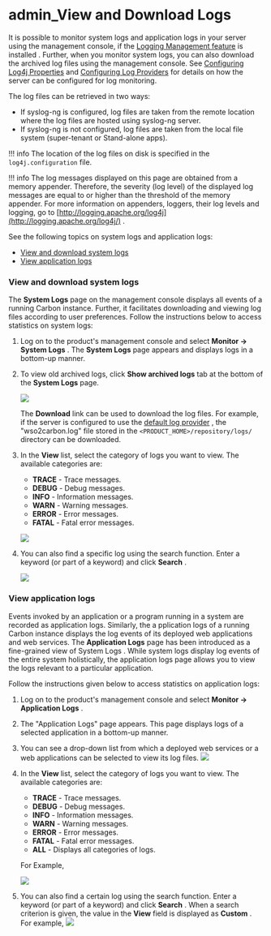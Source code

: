 # admin\_View and Download Logs

It is possible to monitor system logs and application logs in your server using the management console, if the [Logging Management feature](https://docs.wso2.com/display/ADMIN44x/Monitoring+Logs+using+Management+Console) is installed . Further, when you monitor system logs, you can also download the archived log files using the management console. See [Configuring Log4j Properties](https://docs.wso2.com/display/ADMIN44x/Configuring+Log4j+Properties) and [Configuring Log Providers](https://docs.wso2.com/display/ADMIN44x/Configuring+the+Log+Provider) for details on how the server can be configured for log monitoring.

The log files can be retrieved in two ways:

-   If syslog-ng is configured, log files are taken from the remote location where the log files are hosted using syslog-ng server.
-   If syslog-ng is not configured, log files are taken from the local file system (super-tenant or Stand-alone apps).

!!! info
The location of the log files on disk is specified in the `log4j.configuration` file.

!!! info
The log messages displayed on this page are obtained from a memory appender. Therefore, the severity (log level) of the displayed log messages are equal to or higher than the threshold of the memory appender. For more information on appenders, loggers, their log levels and logging, go to [http://logging.apache.org/log4j](http://logging.apache.org/log4j/) .


See the following topics on system logs and application logs:

-   [View and download system logs](#admin_ViewandDownloadLogs-Viewanddownloadsystemlogs)
-   [View application logs](#admin_ViewandDownloadLogs-Viewapplicationlogs)

### View and download system logs

The **System Logs** page on the management console displays all events of a running Carbon instance. Further, it facilitates downloading and viewing log files according to user preferences. Follow the instructions below to access statistics on system logs:

1.  Log on to the product's management console and select **Monitor -&gt; System Logs** . The **System Logs** page appears and displays logs in a bottom-up manner.

2.  To view old archived logs, click **Show archived logs** tab at the bottom of the **System Logs** page.

    ![](attachments/32351462/32525350.png)

    The **Download** link can be used to download the log files. For example, if the server is configured to use the [default log provider](https://docs.wso2.com/display/ADMIN44x/Configuring+the+Log+Provider) , the "wso2carbon.log" file stored in the `<PRODUCT_HOME>/repository/logs/` directory can be downloaded.

3.  In the **View** list, select the category of logs you want to view. The available categories are:

    -   **TRACE** - Trace messages.
    -   **DEBUG** - Debug messages.
    -   **INFO** - Information messages.
    -   **WARN** - Warning messages.
    -   **ERROR** - Error messages.
    -   **FATAL** - Fatal error messages.

    ![](attachments/32351462/32525349.png)

4.  You can also find a specific log using the search function. Enter a keyword (or part of a keyword) and click **Search** .

    ![](attachments/32351462/32525348.png)

### View application logs

Events invoked by an application or a program running in a system are recorded as application logs. Similarly, the a pplication logs of a running Carbon instance displays the log events of its deployed web applications and web services. The **Application Logs** page has been introduced as a fine-grained view of System Logs . While system logs display log events of the entire system holistically, the application logs page allows you to view the logs relevant to a particular application.

Follow the instructions given below to access statistics on application logs:

1.  Log on to the product's management console and select **Monitor -&gt; Application Logs** .
2.  The "Application Logs" page appears. This page displays logs of a selected application in a bottom-up manner.

3.  You can see a drop-down list from which a deployed web services or a web applications can be selected to view its log files.
    ![](attachments/12421402/12747658.png)
4.  In the **View** list, select the category of logs you want to view. The available categories are:

    -   **TRACE** - Trace messages.
    -   **DEBUG** - Debug messages.
    -   **INFO** - Information messages.
    -   **WARN** - Warning messages.
    -   **ERROR** - Error messages.
    -   **FATAL** - Fatal error messages.
    -   **ALL** - Displays all categories of logs.

    For Example,

    ![](attachments/12421402/12747656.png)

5.  You can also find a certain log using the search function. Enter a keyword (or part of a keyword) and click **Search** . When a search criterion is given, the value in the **View** field is displayed as **Custom** . For example,
    ![](attachments/12421402/12747655.png)

